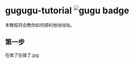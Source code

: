 # gugugu-tutorial ![gugu badge](https://img.shields.io/badge/already-gugugu-yellowgreen)

本教程将会教你如何顺利地咕咕咕。

## 第一步

在做了在做了.jpg
